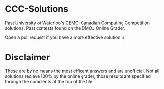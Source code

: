 # CCC-Solutions
Past University of Waterloo's CEMC: Canadian Computing Competition solutions. Past contests found on the DMOJ Online Grader. 

Open a pull request if you have a more effective solution :)

# Disclaimer
These are by no means the most efficent answers and are unofficial. Not all solutions recieve 100% by the online grader, those results are specified through the comments at the top of the file.
